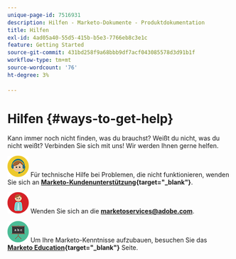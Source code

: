 ```yaml
---
unique-page-id: 7516931
description: Hilfen - Marketo-Dokumente - Produktdokumentation
title: Hilfen
exl-id: 4ad05a40-55d5-415b-b5e3-7766eb8c3e1c
feature: Getting Started
source-git-commit: 431bd258f9a68bbb9df7acf043085578d3d91b1f
workflow-type: tm+mt
source-wordcount: '76'
ht-degree: 3%

---
```


# Hilfen {#ways-to-get-help}

Kann immer noch nicht finden, was du brauchst? Weißt du nicht, was du nicht weißt? Verbinden Sie sich mit uns! Wir werden Ihnen gerne helfen.

![—](assets/seo-29.png) Für technische Hilfe bei Problemen, die nicht funktionieren, wenden Sie sich an **[Marketo-Kundenunterstützung](https://nation.marketo.com/t5/Support/ct-p/Support){target="_blank"}**.

![—](assets/seo-30.png) Wenden Sie sich an die **[marketoservices@adobe.com](mailto:marketoservices@adobe.com)**.

![—](assets/education-science-08.png) Um Ihre Marketo-Kenntnisse aufzubauen, besuchen Sie das **[Marketo Education](https://www.marketo.com/education/){target="_blank"}** Seite.
